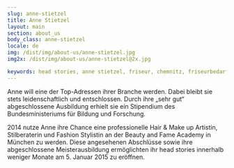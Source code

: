 ```yaml
---
slug: anne-stietzel
title: Anne Stietzel
layout: main
section: about_us
body_class: anne-stietzel
locale: de
img: /dist/img/about-us/anne-stietzel.jpg
img2x: /dist/img/about-us/anne-stietzel@2x.jpg

keywords: head stories, anne stietzel, friseur, chemnitz, friseurbedarf, beratung, erfolg, persönlichkeit, beauty and fame academy, münchen
---
```

Anne will eine der Top-Adressen ihrer Branche werden. Dabei bleibt sie stets leidenschaftlich und entschlossen. Durch ihre „sehr gut“ abgeschlossene Ausbildung erhielt sie ein Stipendium des Bundesministeriums für Bildung und Forschung.


2014 nutze Anne ihre Chance eine professionelle Hair & Make up Artistin, Stilberaterin und Fashion Stylistin an der Beauty and Fame Academy in München zu werden. Diese angesehenen Abschlüsse sowie ihre abgeschlossene Meisterausbildung ermöglichten ihr head stories innerhalb weniger Monate am 5. Januar 2015 zu eröffnen.
